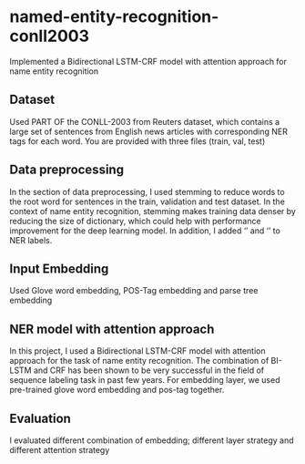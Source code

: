 # named-entity-recognition-conll2003
Implemented a Bidirectional LSTM-CRF model with attention approach for name entity recognition

## Dataset
Used PART OF the CONLL-2003 from Reuters dataset, which contains a large set of sentences from English news articles with corresponding NER tags for each word. You are provided with three files (train, val, test)

## Data preprocessing
In the section of data preprocessing, I used stemming to reduce words to the root word for sentences in the train, validation and test dataset. In the context of name entity recognition, stemming makes training data denser by reducing the size of dictionary, which could help with performance improvement for the deep learning model. In addition, I added ‘<START>’ and ‘<STOP>’ to NER labels.

## Input Embedding
Used Glove word embedding, POS-Tag embedding and parse tree embedding

## NER model with attention approach
In this project,  I used a Bidirectional LSTM-CRF model with attention approach for the task of name entity recognition. The combination of BI-LSTM and CRF has been shown to be very successful in the field of sequence labeling task in past few years. For embedding layer, we used pre-trained glove word embedding and pos-tag together.

## Evaluation
I evaluated different combination of embedding; different layer strategy and different attention strategy
